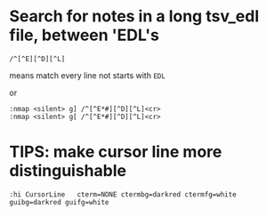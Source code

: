 # Search for notes in a long tsv\_edl file, between 'EDL's

```
/^[^E][^D][^L]
```
means match every line not starts with `EDL`

or

```
:nmap <silent> g] /^[^E*#][^D][^L]<cr>
:nmap <silent> g[ /^[^E*#][^D][^L]<cr>
```

# TIPS: make cursor line more distinguishable

```
:hi CursorLine   cterm=NONE ctermbg=darkred ctermfg=white guibg=darkred guifg=white
```
